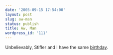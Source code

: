 ```yaml
---
date: '2005-09-15 17:54:00'
layout: post
slug: aw-man
status: publish
title: Aw, Man
wordpress_id: '111'
---
```


Unbelievably, Stifler and I have the same [birthday](http://en.wikipedia.org/wiki/Seann_William_Scott).

